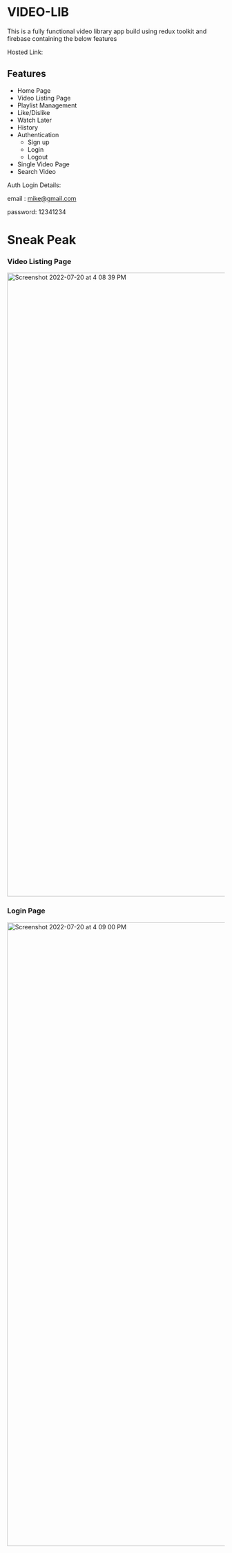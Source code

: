 # VIDEO-LIB


This is a fully functional video library app build using redux toolkit and firebase containing the below features

Hosted Link:

## Features

- Home Page
- Video Listing Page
- Playlist Management
- Like/Dislike
- Watch Later
- History
- Authentication
   - Sign up
   - Login
   - Logout
 - Single Video Page
 - Search Video
 
 
 
 Auth Login Details:
 
email : mike@gmail.com

password: 12341234


# Sneak Peak

### Video Listing Page

<img width="1440" alt="Screenshot 2022-07-20 at 4 08 39 PM" src="https://user-images.githubusercontent.com/89238790/179963464-4e4b5e36-2c55-455b-8684-a009422eb46a.png">


### Login Page



<img width="1440" alt="Screenshot 2022-07-20 at 4 09 00 PM" src="https://user-images.githubusercontent.com/89238790/179964381-ea8ec6d2-c5e1-4c71-a3e4-973af7f2d899.png">





